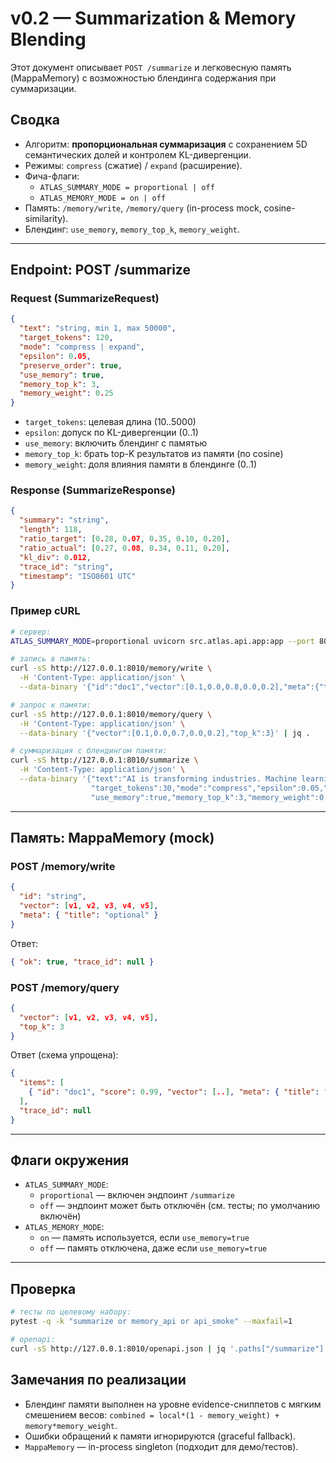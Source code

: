 # v0.2 — Summarization & Memory Blending

Этот документ описывает `POST /summarize` и легковесную память (MappaMemory) с возможностью блендинга
содержания при суммаризации.

## Сводка

- Алгоритм: **пропорциональная суммаризация** с сохранением 5D семантических долей и контролем KL-дивергенции.
- Режимы: `compress` (сжатие) / `expand` (расширение).
- Фича-флаги:
  - `ATLAS_SUMMARY_MODE = proportional | off`
  - `ATLAS_MEMORY_MODE = on | off`
- Память: `/memory/write`, `/memory/query` (in-process mock, cosine-similarity).
- Блендинг: `use_memory`, `memory_top_k`, `memory_weight`.

---

## Endpoint: POST /summarize

### Request (SummarizeRequest)
```json
{
  "text": "string, min 1, max 50000",
  "target_tokens": 120,
  "mode": "compress | expand",
  "epsilon": 0.05,
  "preserve_order": true,
  "use_memory": true,
  "memory_top_k": 3,
  "memory_weight": 0.25
}
```

- `target_tokens`: целевая длина (10..5000)
- `epsilon`: допуск по KL-дивергенции (0..1)
- `use_memory`: включить блендинг с памятью
- `memory_top_k`: брать top-K результатов из памяти (по cosine)
- `memory_weight`: доля влияния памяти в блендинге (0..1)

### Response (SummarizeResponse)
```json
{
  "summary": "string",
  "length": 118,
  "ratio_target": [0.28, 0.07, 0.35, 0.10, 0.20],
  "ratio_actual": [0.27, 0.08, 0.34, 0.11, 0.20],
  "kl_div": 0.012,
  "trace_id": "string",
  "timestamp": "ISO8601 UTC"
}
```

### Пример cURL
```bash
# сервер:
ATLAS_SUMMARY_MODE=proportional uvicorn src.atlas.api.app:app --port 8010

# запись в память:
curl -sS http://127.0.0.1:8010/memory/write \
  -H 'Content-Type: application/json' \
  --data-binary '{"id":"doc1","vector":[0.1,0.0,0.8,0.0,0.2],"meta":{"title":"hello world"}}' | jq .

# запрос к памяти:
curl -sS http://127.0.0.1:8010/memory/query \
  -H 'Content-Type: application/json' \
  --data-binary '{"vector":[0.1,0.0,0.7,0.0,0.2],"top_k":3}' | jq .

# суммаризация c блендингом памяти:
curl -sS http://127.0.0.1:8010/summarize \
  -H 'Content-Type: application/json' \
  --data-binary '{"text":"AI is transforming industries. Machine learning helps computers learn.",
                  "target_tokens":30,"mode":"compress","epsilon":0.05,"preserve_order":true,
                  "use_memory":true,"memory_top_k":3,"memory_weight":0.3}' | jq .
```

---

## Память: MappaMemory (mock)

### POST /memory/write
```json
{
  "id": "string",
  "vector": [v1, v2, v3, v4, v5],
  "meta": { "title": "optional" }
}
```
Ответ:
```json
{ "ok": true, "trace_id": null }
```

### POST /memory/query
```json
{
  "vector": [v1, v2, v3, v4, v5],
  "top_k": 3
}
```
Ответ (схема упрощена):
```json
{
  "items": [
    { "id": "doc1", "score": 0.99, "vector": [..], "meta": { "title": "..." } }
  ],
  "trace_id": null
}
```

---

## Флаги окружения

- `ATLAS_SUMMARY_MODE`:
  - `proportional` — включен эндпоинт `/summarize`
  - `off` — эндпоинт может быть отключён (см. тесты; по умолчанию включён)
- `ATLAS_MEMORY_MODE`:
  - `on` — память используется, если `use_memory=true`
  - `off` — память отключена, даже если `use_memory=true`

---

## Проверка

```bash
# тесты по целевому набору:
pytest -q -k "summarize or memory_api or api_smoke" --maxfail=1

# openapi:
curl -sS http://127.0.0.1:8010/openapi.json | jq '.paths["/summarize"].post.requestBody'
```

## Замечания по реализации

- Блендинг памяти выполнен на уровне evidence-сниппетов с мягким смешением весов:
  `combined = local*(1 - memory_weight) + memory*memory_weight`.
- Ошибки обращений к памяти игнорируются (graceful fallback).
- `MappaMemory` — in-process singleton (подходит для демо/тестов).
